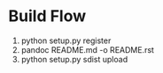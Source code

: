 # Build Flow
1. python setup.py register
2. pandoc README.md -o README.rst
3. python setup.py sdist upload
